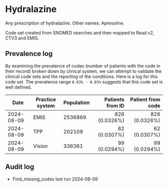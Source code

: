 # Hydralazine

Any prescription of hydralazine. Other names: Apresoline.

Code set created from SNOMED searches and then mapped to Read v2, CTV3 and EMIS.

## Prevalence log

By examining the prevalence of codes (number of patients with the code in their record) broken down by clinical system, we can attempt to validate the clinical code sets and the reporting of the conditions. Here is a log for this code set. The prevalence range `0.03% - 0.03%` suggests that this code set is well defined.

| Date       | Practice system | Population | Patients from ID | Patient from code |
| ---------- | --------------- | ---------- | ---------------: | ----------------: |
| 2024-08-09 | EMIS            | 2536869    |    826 (0.0326%) |     826 (0.0326%) |
| 2024-08-09 | TPP             | 202109     |     62 (0.0307%) |      62 (0.0307%) |
| 2024-08-09 | Vision          | 336361     |     99 (0.0294%) |      99 (0.0294%) |

## Audit log

- Find_missing_codes last run 2024-08-09
